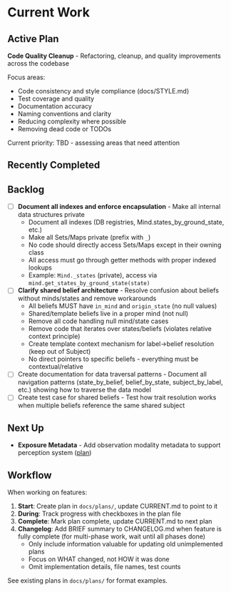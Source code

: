 # Current Work

## Active Plan

**Code Quality Cleanup** - Refactoring, cleanup, and quality improvements across the codebase

Focus areas:
- Code consistency and style compliance (docs/STYLE.md)
- Test coverage and quality
- Documentation accuracy
- Naming conventions and clarity
- Reducing complexity where possible
- Removing dead code or TODOs

Current priority: TBD - assessing areas that need attention

## Recently Completed

## Backlog
- [ ] **Document all indexes and enforce encapsulation** - Make all internal data structures private
  - Document all indexes (DB registries, Mind.states_by_ground_state, etc.)
  - Make all Sets/Maps private (prefix with `_`)
  - No code should directly access Sets/Maps except in their owning class
  - All access must go through getter methods with proper indexed lookups
  - Example: `Mind._states` (private), access via `mind.get_states_by_ground_state(state)`
- [ ] **Clarify shared belief architecture** - Resolve confusion about beliefs without minds/states and remove workarounds
  - All beliefs MUST have `in_mind` and `origin_state` (no null values)
  - Shared/template beliefs live in a proper mind (not null)
  - Remove all code handling null mind/state cases
  - Remove code that iterates over states/beliefs (violates relative context principle)
  - Create template context mechanism for label→belief resolution (keep out of Subject)
  - No direct pointers to specific beliefs - everything must be contextual/relative
- [ ] Create documentation for data traversal patterns - Document all navigation patterns (state_by_belief, belief_by_state, subject_by_label, etc.) showing how to traverse the data model
- [ ] Create test case for shared beliefs - Test how trait resolution works when multiple beliefs reference the same shared subject

## Next Up

- **Exposure Metadata** - Add observation modality metadata to support perception system ([plan](docs/plans/exposure-metadata.md))

## Workflow

When working on features:

1. **Start**: Create plan in `docs/plans/`, update CURRENT.md to point to it
2. **During**: Track progress with checkboxes in the plan file
3. **Complete**: Mark plan complete, update CURRENT.md to next plan
4. **Changelog**: Add BRIEF summary to CHANGELOG.md when feature is fully complete (for multi-phase work, wait until all phases done)
   - Only include information valuable for updating old unimplemented plans
   - Focus on WHAT changed, not HOW it was done
   - Omit implementation details, file names, test counts

See existing plans in `docs/plans/` for format examples.

